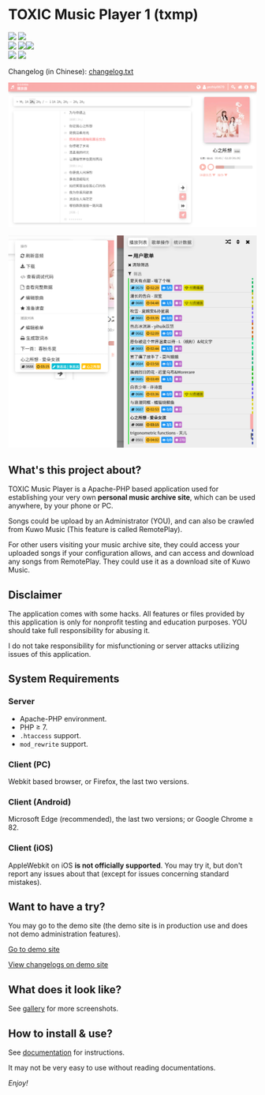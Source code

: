 TOXIC Music Player 1 (txmp)
===========================

![][latest_version] ![][build_date]  
[![][license]][license_link] ![][dev_php_version]![][should_work_php_version]  
![][rp_kuwo] ![][rp_kuwo_date]

[latest_version]: https://img.shields.io/badge/Version-v128a%20pre16-orange.svg?style=flat-square
[build_date]: https://img.shields.io/badge/Build%20Date-20220719-blue.svg?style=flat-square
[dev_php_version]: https://img.shields.io/badge/PHP-7.4.9-green.svg?style=flat-square
[should_work_php_version]: https://img.shields.io/badge/7.1+-lightgreen.svg?style=flat-square
[license]: https://img.shields.io/badge/License-GNU%20GPL%20v3-blue.svg?style=flat-square
[license_link]: https://mit-license.org/

[rp_kuwo]: https://img.shields.io/badge/RemotePlay-Kuwo%20Music-orange.svg?style=flat-square
[rp_kuwo_date]: https://img.shields.io/badge/API%20On-20211030-orange.svg?style=flat-square

Changelog (in Chinese): [changelog.txt](./changelog/changelog.txt)

![](./_docs/gallery/detailed-walkthrough/player-index.png)

![](./_docs/gallery/detailed-walkthrough/combined1.png)

## What's this project about?

TOXIC Music Player is a Apache-PHP based application used for establishing your very own **personal music archive site**, which can be used anywhere, by your phone or PC.

Songs could be upload by an Administrator (YOU), and can also be crawled from Kuwo Music (This feature is called RemotePlay).

For other users visiting your music archive site, they could access your uploaded songs if your configuration allows, and can access and download any songs from RemotePlay. They could use it as a download site of Kuwo Music.

## Disclaimer

The application comes with some hacks. All features or files provided by this application is only for nonprofit testing and education purposes. YOU should take full responsibility for abusing it.

I do not take responsibility for misfunctioning or server attacks utilizing issues of this application.

## System Requirements

### Server

- Apache-PHP environment.
- PHP ≥ 7.
- `.htaccess` support.
- `mod_rewrite` support.

### Client (PC)

Webkit based browser, or Firefox, the last two versions.

### Client (Android)

Microsoft Edge (recommended), the last two versions; or Google Chrome ≥ 82.

### Client (iOS)

AppleWebkit on iOS **is not officially supported**. You may try it, but don't report any issues about that (except for issues concerning standard mistakes).

## Want to have a try?

You may go to the demo site (the demo site is in production use and does not demo administration features).

[Go to demo site](https://ak-ioi.com/apps/music/)

[View changelogs on demo site](https://ak-ioi.com/apps/music/version-history)

## What does it look like?

See [gallery](./_docs/gallery/) for more screenshots.

## How to install & use?

See [documentation](./_docs/documentation/) for instructions.

It may not be very easy to use without reading documentations.

*Enjoy!*
